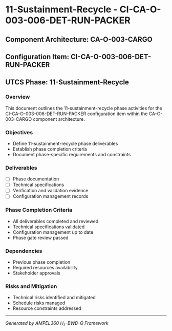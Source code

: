# 11-Sustainment-Recycle - CI-CA-O-003-006-DET-RUN-PACKER

## Component Architecture: CA-O-003-CARGO
## Configuration Item: CI-CA-O-003-006-DET-RUN-PACKER
## UTCS Phase: 11-Sustainment-Recycle

### Overview
This document outlines the 11-sustainment-recycle phase activities for the CI-CA-O-003-006-DET-RUN-PACKER configuration item within the CA-O-003-CARGO component architecture.

### Objectives
- Define 11-sustainment-recycle phase deliverables
- Establish phase completion criteria
- Document phase-specific requirements and constraints

### Deliverables
- [ ] Phase documentation
- [ ] Technical specifications
- [ ] Verification and validation evidence
- [ ] Configuration management records

### Phase Completion Criteria
- All deliverables completed and reviewed
- Technical specifications validated
- Configuration management up to date
- Phase gate review passed

### Dependencies
- Previous phase completion
- Required resources availability
- Stakeholder approvals

### Risks and Mitigation
- Technical risks identified and mitigated
- Schedule risks managed
- Resource constraints addressed

---
*Generated by AMPEL360 H₂-BWB-Q Framework*
